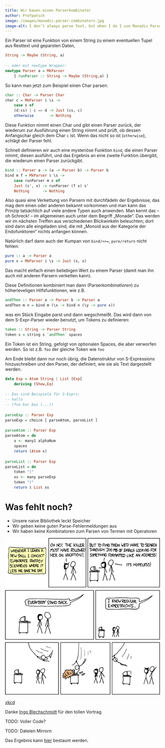 ```yaml
---
title: Wir bauen einen Parserkombinator
author: Profpatsch
image: /images/monadic-parser-combinators.jpg
image-alt: I don’t always parse Text, but when I do I use Monadic Parser Combinators
---
```


Ein Parser ist eine Funktion von einem String zu einem eventuellen Tupel aus Resttext und geparsten Daten,

``` haskell
String -> Maybe (String, a)

-- oder mit newtype Wrapper:
newtype Parser a = MkParser
    { runParser :: String -> Maybe (String,a) }
```

So kann man jetzt zum Beispiel einen Char parsen:

``` haskell
char :: Char -> Parser Char
char c = MkParser $ \s ->
    case s of
	(d:cs) | c == d -> Just (cs, c)
	otherwise       -> Nothing
```

Diese Funktion nimmt einen Char und gibt einen Parser zurück, der wiederum zur Ausführung einen String nimmt und prüft, ob dessen Anfangschar gleich dem Char `c` ist. Wenn das nicht so ist (`otherwise`), schlägt der Parser fehl.

Schnell definieren wir auch eine mysteriöse Funktion `bind`, die einen Parser nimmt, diesen ausführt, und das Ergebnis an eine zweite Funktion übergibt, die wiederum einen Parser zurückgibt.

``` haskell
bind :: Parser a -> (a -> Parser b) -> Parser b
bind m f = MkParser $ \s ->
    case runParser m s of
	Just (s', x) -> runParser (f x) s'
	Nothing      -> Nothing
```

Also quasi eine Verkettung von Parsern mit durchfädeln der Ergebnisse; das mag dem einen oder anderen bekannt vorkommen und man kann das Prinzip tatsächlich auf viele andere Typen auch anwenden. Man kennt das – oh Schreck! – im allgemeinen auch unter dem Begriff „Monade“. Das werden wir im nächsten Treffen aus verschiedenen Blickwinkeln beleuchten; dort sind dann alle eingeladen sind, die mit „Monoid aus der Kategorie der Endofunktoren“ nichts anfangen können.

Natürlich darf dann auch der Kumpan von `bind/>>=`, `pure/return` nicht fehlen:

``` haskell
pure :: a -> Parser a
pure x = MkParser $ \s -> Just (s, x)
```

Das macht einfach einen beliebigen Wert zu einem Parser (damit man ihn auch mit anderen Parsern verketten kann).

Diese Definitionen kombiniert man dann (Parser*kombinatioren*) zu höherleveligen Hilfsfunktionen, wie z.B.

``` haskell
andThen :: Parser a -> Parser b -> Parser a
andThen m n = bind m (\x -> bind n (\y -> pure x))
```

was ein Stück Eingabe parst und dann wegschmeißt. Das wird dann von dem S-Expr-Parser wieder benutzt, um Tokens zu definieren:

``` haskell
token :: String -> Parser String
token s = string s `andThen` spaces
```

Ein Token ist ein String, gefolgt von optionalen Spaces, die aber verworfen werden. So ist z.B. `foo` der gleiche Token wie `foo        `.

Am Ende bleibt dann nur noch übrig, die Datenstruktur von S-Expressions hinzuschreiben und den Parser, der definiert, wie sie als Text dargestellt werden.

``` haskell
data Exp = Atom String | List [Exp]
    deriving (Show,Eq)

-- Das sind Beispiele für S-Exprs:
-- hallo
-- (foo bar baz (...))

parseExp :: Parser Exp
parseExp = choice [ parseAtom, parseList ]

parseAtom :: Parser Exp
parseAtom = do
    x <- many1 alphaNum
    spaces
    return (Atom x)

parseList :: Parser Exp
parseList = do
    token "("
    xs <- many parseExp
    token ")"
    return $ List xs
```

# Was fehlt noch?

- Unsere naive Bibliothek leckt Speicher
- Wir geben keine guten Parse-Fehlermeldungen aus
- Wir haben keine Kombinatoren zum Parsen von Termen mit Operatoren

![xkcd about regular expressions](/images/regular_expressions.png)
<div class="attribution"><p><a href="https://xkcd.com/208/">xkcd</a></p></div>

Danke [Ingo Blechschmidt][ingo] für den tollen Vortrag.

TODO: Voller Code?

TODO: Dateien Mirrorn

Das Ergebnis kann [hier][parserc] bestaunt werden.

[parserc]: https://github.com/iblech/vortrag-haskell/blob/master/monadic-parsing-snapshot-der-live-version.hs
[ingo]: http://speicherleck.de/iblech/
